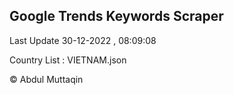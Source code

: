 

## Google Trends Keywords Scraper 
 
Last Update 30-12-2022 , 08:09:08

Country List :
VIETNAM.json



© Abdul Muttaqin 
